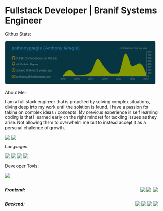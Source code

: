 # Fullstack Developer | Branif Systems Engineer

Github Stats:
<p align="left">
  <img width="550" src="https://raw.githubusercontent.com/anthonygregis/profile-card/master/profile-summary-card-output/solarized_dark/0-profile-details.svg" />
</p>

About Me:
<p align="left">
I am a full stack engineer that is propelled by solving complex situations, diving deep into my work until the solution is found. I have a passion for taking on complex ideas / concepts. My previous experience in self learning coding is that I learned early on the right mindset for tackling issues as they arise. Not allowing them to overwhelm me but to instead accept it as a personal challenge of growth.
</p>
<p align="left">
  <a href="https://www.linkedin.com/in/anthonygregis/" target="_blank"><img src="https://img.shields.io/badge/-0072b1?style=plastic&logo=Linkedin&logoColor=white" align="center" /></a>
  <a href="mailto:anthony.gregis@icloud.com" target="_blank"><img src="https://img.shields.io/badge/-c14438?style=plastic&logo=Gmail&logoColor=white" align="center" /></a>
</p>
<p align="left">
  <p>Languages:</p>
  <p>
    <img src="https://img.shields.io/static/v1?label=&labelColor=505050&message=Javascript&color=f0db4f&style=for-the-badge&logo=javascript&logoColor=f0db4f" />
    <img src="https://img.shields.io/static/v1?label=&labelColor=505050&message=GraphQL&color=e535ab&style=for-the-badge&logo=graphql&logoColor=e535ab" />
    <img src="https://img.shields.io/static/v1?label=&labelColor=505050&message=HTML5&color=e34c26&style=for-the-badge&logo=html5&logoColor=e34c26" />
    <img src="https://img.shields.io/static/v1?label=&labelColor=505050&message=CSS3&color=2965f1&style=for-the-badge&logo=css3&logoColor=2965f1" />
  </p>
</h5>
<p align="right">
  <p>Developer Tools: </p>
  <p>
    <img src="https://img.shields.io/static/v1?label=&labelColor=505050&message=Javascript&color=f0db4f&style=for-the-badge&logo=javascript&logoColor=f0db4f" />
  </p>
</h5>
<h5 style="display: flex; justify-content: space-between; margin: 0; padding: 0;">
<p>Frontend: </p>
<p>
  <img src="https://img.shields.io/badge/-React-white?style=for-the-badge&logo=react" />
  <img src="https://img.shields.io/badge/-Styled%20Components-white?style=for-the-badge&logo=styled-components&logoColor=DB7093" />
  <img src="" />
  <img src="https://img.shields.io/badge/-Apollo%20GraphQL-white?style=for-the-badge&logo=Apollo%20GraphQL&logoColor=311C87" />
</p>
</h5>
<h5 style="display: flex; justify-content: space-between; margin: 0; padding: 0;">
<p>Backend: </p>
<p>
  <img src="https://img.shields.io/badge/-MongoDB-white?style=for-the-badge&logo=mongodb" />
  <img src="https://img.shields.io/badge/-Express-white?style=for-the-badge&logo=Express&logoColor=000000" />
  <img src="https://img.shields.io/badge/-Node.js-white?style=for-the-badge&logo=Node.js" />
  <img src="https://img.shields.io/badge/-PostgreSQL-white?style=for-the-badge&logo=postgresql&logoColor=336791" />
</p>
</h5>



